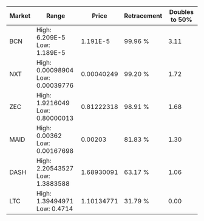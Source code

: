 | Market | Range | Price| Retracement | Doubles to 50% |
| --- | --- | --- | --- | --- |
| BCN | High: 6.209E-5<br />Low: 1.189E-5 | 1.191E-5 | 99.96 % | 3.11 |
| NXT | High: 0.00098904<br />Low: 0.00039776 | 0.00040249 | 99.20 % | 1.72 |
| ZEC | High: 1.9216049<br />Low: 0.80000013 | 0.81222318 | 98.91 % | 1.68 |
| MAID | High: 0.00362<br />Low: 0.00167698 | 0.00203 | 81.83 % | 1.30 |
| DASH | High: 2.20543527<br />Low: 1.3883588 | 1.68930091 | 63.17 % | 1.06 |
| LTC | High: 1.39494971<br />Low: 0.4714 | 1.10134771 | 31.79 % | 0.00 |
